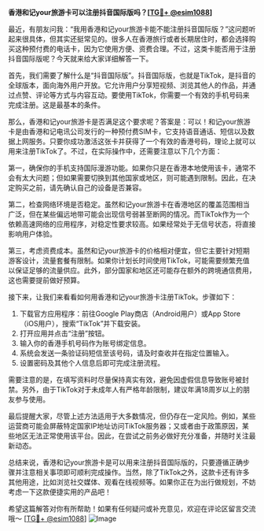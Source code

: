 **香港和记your旅游卡可以注册抖音国际版吗？[[TG💪+ @esim1088](https://t.me/s/esim1088)]**

最近，有朋友问我：“我用香港和记your旅游卡能不能注册抖音国际版？”这问题听起来很具体，但其实还挺常见的。很多人在香港旅行或者长期居住时，都会选择购买这种预付费的电话卡，因为它使用方便、资费合理。不过，这类卡能否用于注册抖音国际版呢？今天就来给大家详细解答一下。

首先，我们需要了解什么是“抖音国际版”。抖音国际版，也就是TikTok，是抖音的全球版本，面向海外用户开放。它允许用户分享短视频、浏览其他人的作品，并通过点赞、评论等方式与内容互动。要使用TikTok，你需要一个有效的手机号码来完成注册。这是最基本的条件。

那么，香港和记your旅游卡是否满足这个要求呢？答案是：可以！和记your旅游卡是由香港和记电讯公司发行的一种预付费SIM卡，它支持语音通话、短信以及数据上网服务。只要你成功激活这张卡并获得了一个有效的香港号码，理论上就可以用来注册TikTok了。不过，在实际操作中，还需要注意以下几个方面：

第一，确保你的手机支持国际漫游功能。如果你只是在香港本地使用该卡，通常不会有太大问题；但如果需要切换到其他国家或地区，则可能遇到限制。因此，在决定购买之前，请先确认自己的设备是否兼容。

第二，检查网络环境是否稳定。虽然和记your旅游卡在香港地区的覆盖范围相当广泛，但在某些偏远地带可能会出现信号弱甚至断网的情况。而TikTok作为一个依赖高速网络的应用程序，对稳定性要求较高。如果经常处于无信号状态，将直接影响用户体验。

第三，考虑资费成本。虽然和记your旅游卡的价格相对便宜，但它主要针对短期游客设计，流量套餐有限制。如果你计划长时间使用TikTok，可能需要频繁充值以保证足够的流量供应。此外，部分国家和地区还可能存在额外的跨境通信费用，这也需要提前做好预算。

接下来，让我们来看看如何用香港和记your旅游卡注册TikTok。步骤如下：

1. 下载官方应用程序：前往Google Play商店（Android用户）或App Store（iOS用户），搜索“TikTok”并下载安装。
2. 打开应用并点击“注册”按钮。
3. 输入你的香港手机号码作为账号绑定信息。
4. 系统会发送一条验证码短信至该号码，请及时查收并在指定位置输入。
5. 设置密码及其他个人信息后即可完成注册流程。

需要注意的是，在填写资料时尽量保持真实有效，避免因虚假信息导致账号被封禁。另外，由于TikTok对于未成年人有严格年龄限制，建议年满18周岁以上的朋友参与使用。

最后提醒大家，尽管上述方法适用于大多数情况，但仍存在一定风险。例如，某些运营商可能会屏蔽特定国家IP地址访问TikTok服务器；又或者由于政策原因，某些地区无法正常使用该平台。因此，在尝试之前务必做好充分准备，并随时关注最新动态。

总结来说，香港和记your旅游卡是可以用来注册抖音国际版的，只要遵循正确步骤并注意相关事项即可顺利完成操作。当然，除了TikTok之外，这款卡还有许多其他用途，比如浏览社交媒体、观看在线视频等。如果你正在为出行做规划，不妨考虑一下这款便捷实用的产品吧！

希望这篇解答对你有所帮助！如果有任何疑问或补充意见，欢迎在评论区留言交流哦～ [[TG💪+ @esim1088](https://t.me/s/esim1088)] ![Image](https://i.postimg.cc/4NQfJmqS/Snipaste-2025-05-13-00-14-12.png)